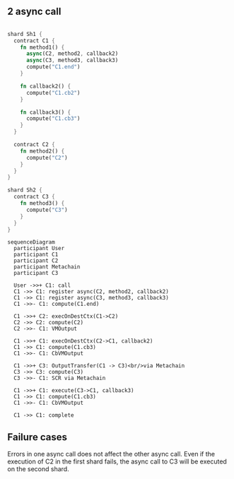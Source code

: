 
## 2 async call

```rust

shard Sh1 {
  contract C1 {
    fn method1() {
      async(C2, method2, callback2)
      async(C3, method3, callback3)
      compute("C1.end")
    }

    fn callback2() {
      compute("C1.cb2")
    }

    fn callback3() {
      compute("C1.cb3")
    }
  }

  contract C2 {
    fn method2() {
      compute("C2")
    }
  }
}

shard Sh2 {
  contract C3 {
    fn method3() {
      compute("C3")
    }
  }
}

```


```mermaid
sequenceDiagram
  participant User
  participant C1
  participant C2
  participant Metachain
  participant C3
  
  User ->>+ C1: call
  C1 ->> C1: register async(C2, method2, callback2)
  C1 ->> C1: register async(C3, method3, callback3)
  C1 ->>- C1: compute(C1.end)
  
  C1 ->>+ C2: execOnDestCtx(C1->C2)
  C2 ->> C2: compute(C2)
  C2 ->>- C1: VMOutput

  C1 ->>+ C1: execOnDestCtx(C2->C1, callback2)
  C1 ->> C1: compute(C1.cb3)
  C1 ->>- C1: CbVMOutput
  
  C1 ->>+ C3: OutputTransfer(C1 -> C3)<br/>via Metachain
  C3 ->> C3: compute(C3)
  C3 ->>- C1: SCR via Metachain

  C1 ->>+ C1: execute(C3->C1, callback3)
  C1 ->> C1: compute(C1.cb3)
  C1 ->>- C1: CbVMOutput

  C1 ->> C1: complete
```

## Failure cases

Errors in one async call does not affect the other async call. Even if the execution of C2 in the first shard fails, the async call to C3 will be executed on the second shard. 
